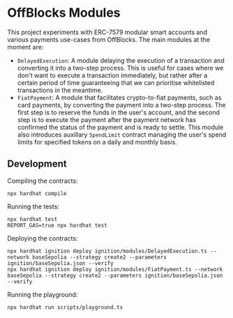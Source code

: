 # OffBlocks Modules

This project experiments with ERC-7579 modular smart accounts and various payments use-cases from OffBlocks. The main modules at the moment are:

- `DelayedExecution`: A module delaying the execution of a transaction and converting it into a two-step process. This is useful for cases where we don't want to execute a transaction immediately, but rather after a certain period of time guaranteeing that we can prioritise whitelisted transactions in the meantime.
- `FiatPayment`: A module that facilitates crypto-to-fiat payments, such as card payments, by converting the payment into a two-step process. The first step is to reserve the funds in the user's account, and the second step is to execute the payment after the payment network has confirmed the status of the payment and is ready to settle. This module also introduces auxillary `SpendLimit` contract managing the user's spend limits for specified tokens on a daily and monthly basis.

## Development

Compiling the contracts:

```shell
npx hardhat compile
```

Running the tests:

```shell
npx hardhat test
REPORT_GAS=true npx hardhat test
```

Deploying the contracts:

```shell
npx hardhat ignition deploy ignition/modules/DelayedExecution.ts --network baseSepolia --strategy create2 --parameters ignition/baseSepolia.json --verify
npx hardhat ignition deploy ignition/modules/FiatPayment.ts --network baseSepolia --strategy create2 --parameters ignition/baseSepolia.json --verify
```

Running the playground:

```shell
npx hardhat run scripts/playground.ts
```
